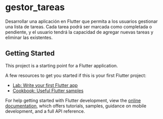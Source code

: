 # gestor_tareas

Desarrollar una aplicación en Flutter que permita a los usuarios gestionar una lista de tareas. Cada tarea podrá ser marcada como completada o pendiente, y el usuario tendrá la capacidad de agregar nuevas tareas y eliminar las existentes.

## Getting Started

This project is a starting point for a Flutter application.

A few resources to get you started if this is your first Flutter project:

- [Lab: Write your first Flutter app](https://docs.flutter.dev/get-started/codelab)
- [Cookbook: Useful Flutter samples](https://docs.flutter.dev/cookbook)

For help getting started with Flutter development, view the
[online documentation](https://docs.flutter.dev/), which offers tutorials,
samples, guidance on mobile development, and a full API reference.

